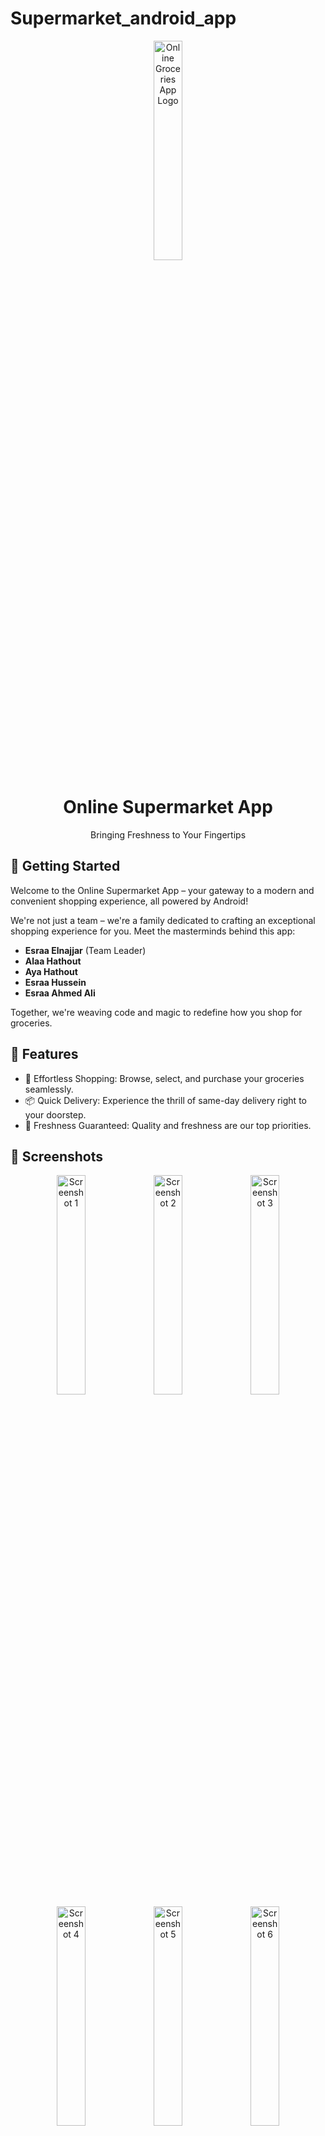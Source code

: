 # Supermarket_android_app
<p align="center">
  <img src="https://github.com/EsraaElnajjar/Supermarket_android_app/assets/114526210/6dc53b90-dd77-4b9d-9421-13601eb8fb50" alt="Online Groceries App Logo" width="30%">
</p>

<h1 align="center">Online Supermarket App</h1>

<p align="center">Bringing Freshness to Your Fingertips</p>


## 🚀 Getting Started

Welcome to the Online Supermarket App – your gateway to a modern and convenient shopping experience, all powered by Android!



We're not just a team – we're a family dedicated to crafting an exceptional shopping experience for you. Meet the masterminds behind this app:

- **Esraa Elnajjar** (Team Leader)
- **Alaa Hathout**
- **Aya Hathout**
- **Esraa Hussein**
- **Esraa Ahmed Ali**

Together, we're weaving code and magic to redefine how you shop for groceries.

## 🌟 Features

- 🛒 Effortless Shopping: Browse, select, and purchase your groceries seamlessly.
- 📦 Quick Delivery: Experience the thrill of same-day delivery right to your doorstep.
- 🥑 Freshness Guaranteed: Quality and freshness are our top priorities.

## 📸 Screenshots

<p align="center">
  <img src="https://github.com/EsraaElnajjar/Supermarket_android_app/assets/114526210/bf817d2f-84b7-4c11-aa1a-9c7ac041d32b" alt="Screenshot 1" width="30%">
  <img src="https://github.com/EsraaElnajjar/Supermarket_android_app/assets/114526210/3b00cddf-55b8-4e72-9a30-fc000ea8fcab" alt="Screenshot 2" width="30%">
  <img src="https://github.com/EsraaElnajjar/Supermarket_android_app/assets/114526210/08af7e4a-564d-49fa-a28b-463e44361387" alt="Screenshot 3" width="30%">
  <img src="https://github.com/EsraaElnajjar/Supermarket_android_app/assets/114526210/956b3d59-deb7-43d2-b66d-fb298087a192" alt="Screenshot 4" width="30%">
  <img src="https://github.com/EsraaElnajjar/Supermarket_android_app/assets/114526210/5b379c2a-5a71-4d28-b78f-186d528ce5ee" alt="Screenshot 5" width="30%">
  <img src="https://user-images.githubusercontent.com/114526210/260320367-b2afac4a-785d-4be3-b490-71f3ba9bd6e9.jpg" alt="Screenshot 6" width="30%">
  <img src="https://user-images.githubusercontent.com/114526210/260320362-e242c785-e9ee-4c66-be90-54c9354da575.jpg" alt="Screenshot 7" width="30%">
  <img src="https://github.com/EsraaElnajjar/Supermarket_android_app/assets/114526210/b2afac4a-785d-4be3-b490-71f3ba9bd6e9" alt="Screenshot 8" width="30%">
  <img src="https://github.com/EsraaElnajjar/Supermarket_android_app/assets/114526210/196a86c1-babb-4222-9df8-1c610f7265af" alt="Screenshot 9" width="30%">
  <img src="https://github.com/EsraaElnajjar/Supermarket_android_app/assets/114526210/f4b91cc5-5dc2-4c36-82c4-0c4ac35da58d" alt="Screenshot 10" width="30%">
  <img src="https://github.com/EsraaElnajjar/Supermarket_android_app/assets/114526210/7e2ad77c-2964-44af-85ce-d9bd49a5c088" alt="Screenshot 11" width="30%">
</p>

## 📞 Contact Us

Have questions, feedback, or just want to say hi? Feel free to reach out to any of our team members:

- **Esraa Elnajjar**
  Email: [esraa.elnajjar@example.com](mailto:esraa.elnajjar@example.com)

We're excited to hear from you and are here to assist you every step of the way!

---

<p align="center">
  Crafted with ❤️ by the Online Supermarket Team
</p>
